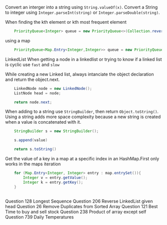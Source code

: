 

Convert an interger into a string using ```String.valueOf(x)```.
Convert a String to integer using ```Integer.parseInt(string)``` or ```Integer.parseDouble(string)```.

When finding the kth element or kth most frequent element 
```java
    PriorityQueue<Integer> queue = new PriorityQueue<>(Collection.reverseOrder());
```
using a map
```java
    PriorityQueue<Map.Entry<Integer,Integer>> queue = new PriorityQueue<>((a,b) -> b.getValue()-a.getValue());
```

LinkedList
When getting a node in a linkedlist or trying to know if a linked list is cyclic use ```fast``` and ```slow```

While creating a new Linked list, always intanciate the object declaration and return the object.next.
```java
    LinkedNode node = new LinkedNode();
    ListNode head = node;

    return node.next;
```

When adding to a string use ```StringBuilder```, then return ```Object.toString()```. Using a string adds more space complexity because a new string is created when a value is concatenated with it.
```java
    StringBuilder s = new StringBuilder();

    s.append(value)

    return s.toString()
```
Get the value of a key in a map at a specific index in an HashMap.First only works in the maps iteration
```java
    for (Map.Entry<Integer, Integer> entry : map.entrySet()){
        Integer v = entry.getValue();
        Integer k = entry.getKey();
    }
```
##
Question 128    Longest Sequence
Question 206    Reverse LinkedList given head
Question 26     Remove Duplicates from Sorted Array
Question 121    Best Time to buy and sell stock
Question 238    Product of array except self
Question 739    Daily Temperatures


